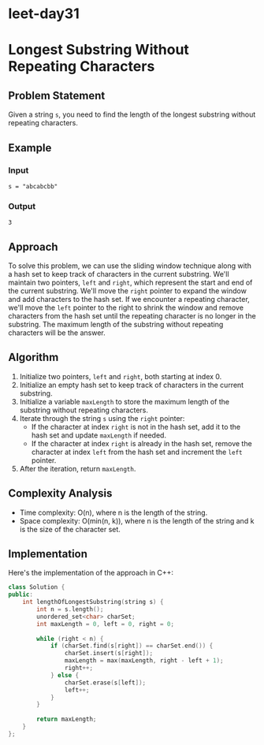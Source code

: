# leet-day31


# Longest Substring Without Repeating Characters

## Problem Statement

Given a string `s`, you need to find the length of the longest substring without repeating characters.

## Example

### Input

```
s = "abcabcbb"
```

### Output

```
3
```

## Approach

To solve this problem, we can use the sliding window technique along with a hash set to keep track of characters in the current substring. We'll maintain two pointers, `left` and `right`, which represent the start and end of the current substring. We'll move the `right` pointer to expand the window and add characters to the hash set. If we encounter a repeating character, we'll move the `left` pointer to the right to shrink the window and remove characters from the hash set until the repeating character is no longer in the substring. The maximum length of the substring without repeating characters will be the answer.

## Algorithm

1. Initialize two pointers, `left` and `right`, both starting at index 0.
2. Initialize an empty hash set to keep track of characters in the current substring.
3. Initialize a variable `maxLength` to store the maximum length of the substring without repeating characters.
4. Iterate through the string `s` using the `right` pointer:
   - If the character at index `right` is not in the hash set, add it to the hash set and update `maxLength` if needed.
   - If the character at index `right` is already in the hash set, remove the character at index `left` from the hash set and increment the `left` pointer.
5. After the iteration, return `maxLength`.

## Complexity Analysis

- Time complexity: O(n), where n is the length of the string.
- Space complexity: O(min(n, k)), where n is the length of the string and k is the size of the character set.

## Implementation

Here's the implementation of the approach in C++:

```cpp
class Solution {
public:
    int lengthOfLongestSubstring(string s) {
        int n = s.length();
        unordered_set<char> charSet;
        int maxLength = 0, left = 0, right = 0;
        
        while (right < n) {
            if (charSet.find(s[right]) == charSet.end()) {
                charSet.insert(s[right]);
                maxLength = max(maxLength, right - left + 1);
                right++;
            } else {
                charSet.erase(s[left]);
                left++;
            }
        }
        
        return maxLength;
    }
};
```
